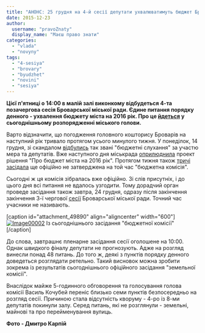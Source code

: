 ```yaml
---
title: "АНОНС: 25 грудня на 4-й сесії депутати ухвалюватимуть бюджет Броварів на 2016 рік"
date: 2015-12-23
author: 
  username: "pravoZnaty"
  display_name: "Маєш право знати"
categories: 
  - "vlada"
  - "novyny"
tags: 
  - "4-sesiya"
  - "brovary"
  - "byudzhet"
  - "novini"
  - "sesiya"
---
```


**Цієї п'ятниці о 14:00 в малій залі виконкому відбудеться 4-та позачергова сесія Броварської міської ради. Єдине питання порядку денного - ухвалення бюджету міста на 2016 рік. Про це [йдеться](https://brovary-rada.gov.ua/rozporyadzhennya-m%D1%96skogo-golovi-v%D1%96d-23122015-%E2%84%96-226-od-pro-sklikannya-chetverto%D1%97-pozachergovo%D1%97-ses%D1%96%D1%97) у сьогоднішньому розпорядженні міського голови.**

Варто відзначити, що погодження головного кошторису Броварів на наступний рік тривало протягом усього минулого тижня. У понеділок, 14 грудня, зі скандалом [відбулись](https://mpz.brovary.org/byudzhetni-sluhannya-chy-budut-uhvalyuvaty-golovnyj-koshtorys-brovariv-naoslip/) так звані "бюджетні слухання" за участю мера та депутатів. Вже наступного дня міськрада [оприлюднила](http://docs.brovary.org/p31794/15.12.2015) проект рішення "Про бюджет міста на 2016 рік". Протягом тижня також [тричі засідала](https://mpz.brovary.org/pogodzhennya-brovarskogo-byudzhetu-na-2016-rik-tryvatyme-shhonajmenshe-do-chetverga-grafik/) ще офіційно не затверджена на той час "бюджетна комісія".

Сьогодні ж ця комісія зібралась вже офіційно. Зі слів присутніх, і до цього дня всі питання не вдалось узгодити. Тому дорадчий орган проведе засідання також завтра, 24 грудня, одразу після закінчення закінчення 3-ї чергової [сесії](https://mpz.brovary.org/24-grudnya-vidbudetsya-3-ya-chergova-sesiya-brovarskoyi-miskrady/) Броварської міської ради. Точний час учасники не називають.

\[caption id="attachment\_49890" align="aligncenter" width="600"\][![Image00002](https://mpz.brovary.org/wp-content/uploads/2015/12/Image00002-1.jpg)](https://mpz.brovary.org/wp-content/uploads/2015/12/Image00002-1.jpg) Із сьогоднішнього засідання "бюджетної комісії"\[/caption\]

До слова, завтрашнє пленарне засідання сесії оголошене на 10:00. Однак швидкого фіналу депутати не прогнозують. Адже на розгляд винесли понад 48 питань. До того ж, деякі з пунктів порядку денного доведеться розглядати ретельно. Такий висновок можна зробити зокрема із результатів сьогоднішнього офіційного засідання "земельної комісії".

Внаслідок майже 5-годинного обговорення та голосування голова комісії Василь Кочубей переніс близько семи пунктів безпосередньо на розгляд сесії. Причиною стала відсутність кворуму - 4-ро із 8-ми депутатів покинули залу. Серед питань, які не розглянули - земельні, майнові та про перейменування вулиць.

**Фото - Дмитро Карпій**
